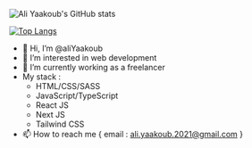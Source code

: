 ![Ali Yaakoub's GitHub stats](https://github-readme-stats.vercel.app/api?username=aliYaakoub&show_icons=true&count_private=true&hide=stars&theme=react)

[![Top Langs](https://github-readme-stats.vercel.app/api/top-langs/?username=aliYaakoub&layout=compact&theme=react)](https://github.com/anuraghazra/github-readme-stats)

- 👋 Hi, I’m @aliYaakoub
- 👀 I’m interested in web development
- 🌱 I’m currently working as a freelancer
- My stack :
  * HTML/CSS/SASS
  * JavaScript/TypeScript
  * React JS
  * Next JS
  * Tailwind CSS
- 📫 How to reach me {
  email : ali.yaakoub.2021@gmail.com
}

<!---
aliYaakoub/aliYaakoub is a ✨ special ✨ repository because its `README.md` (this file) appears on your GitHub profile.
You can click the Preview link to take a look at your changes.
--->
